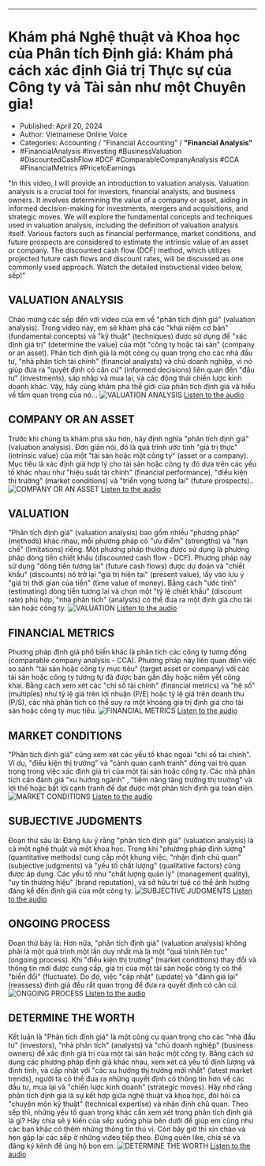
---

# Khám phá Nghệ thuật và Khoa học của Phân tích Định giá: Khám phá cách xác định Giá trị Thực sự của Công ty và Tài sản như một Chuyên gia!

- Published: April 20, 2024
- Author: Vietnamese Online Voice
- Categories: Accounting / "Financial Accounting" / **"Financial Analysis"**
- #FinancialAnalysis #Investing #BusinessValuation #DiscountedCashFlow #DCF #ComparableCompanyAnalysis #CCA #FinancialMetrics #PricetoEarnings

"In this video, I will provide an introduction to valuation analysis. Valuation analysis is a crucial tool for investors, financial analysts, and business owners. It involves determining the value of a company or asset, aiding in informed decision-making for investments, mergers and acquisitions, and strategic moves. We will explore the fundamental concepts and techniques used in valuation analysis, including the definition of valuation analysis itself. Various factors such as financial performance, market conditions, and future prospects are considered to estimate the intrinsic value of an asset or company. The discounted cash flow (DCF) method, which utilizes projected future cash flows and discount rates, will be discussed as one commonly used approach. Watch the detailed instructional video below, sếp!"


## VALUATION ANALYSIS

Chào mừng các sếp đến với video của em về "phân tích định giá" (valuation analysis). Trong video này, em sẽ khám phá các "khái niệm cơ bản" (fundamental concepts) và "kỹ thuật" (techniques) được sử dụng để "xác định giá trị" (determine the value) của một "công ty hoặc tài sản" (company or an asset). Phân tích định giá là một công cụ quan trọng cho các nhà đầu tư, "nhà phân tích tài chính" (financial analysts) và chủ doanh nghiệp, vì nó giúp đưa ra "quyết định có căn cứ" (informed decisions) liên quan đến "đầu tư" (investments), sáp nhập và mua lại, và các động thái chiến lược kinh doanh khác. Vậy, hãy cùng khám phá thế giới của phân tích định giá và hiểu về tầm quan trọng của nó...
![VALUATION ANALYSIS](https://http-archiver-apis-production-80.schnworks.com/storage/images/transitions/2024-04-20/transition-44345300716-Montserrat-Bold-512DA8.jpg)
[Listen to the audio](https://http-archiver-apis-production-80.schnworks.com/storage/audio/file-3265103589.mp3)



## COMPANY OR AN ASSET

Trước khi chúng ta khám phá sâu hơn, hãy định nghĩa "phân tích định giá" (valuation analysis). Đơn giản nói, đó là quá trình ước tính "giá trị thực" (intrinsic value) của một "tài sản hoặc một công ty" (asset or a company). Mục tiêu là xác định giá hợp lý cho tài sản hoặc công ty đó dựa trên các yếu tố khác nhau như "hiệu suất tài chính" (financial performance), "điều kiện thị trường" (market conditions) và "triển vọng tương lai" (future prospects)..
![COMPANY OR AN ASSET](https://http-archiver-apis-production-80.schnworks.com/storage/images/transitions/2024-04-20/transition-805459758-Montserrat-Black-673AB7.jpg)
[Listen to the audio](https://http-archiver-apis-production-80.schnworks.com/storage/audio/file-25374595872.mp3)



## VALUATION

"Phân tích định giá" (valuation analysis) bao gồm nhiều "phương pháp" (methods) khác nhau, mỗi phương pháp có "ưu điểm" (strengths) và "hạn chế" (limitations) riêng. Một phương pháp thường được sử dụng là phương pháp dòng tiền chiết khấu (discounted cash flow - DCF). Phương pháp này sử dụng "dòng tiền tương lai" (future cash flows) được dự đoán và "chiết khấu" (discounts) nó trở lại "giá trị hiện tại" (present value), lấy vào lưu ý "giá trị thời gian của tiền" (time value of money). Bằng cách "ước tính" (estimating) dòng tiền tương lai và chọn một "tỷ lệ chiết khấu" (discount rate) phù hợp, "nhà phân tích" (analysts) có thể đưa ra một định giá cho tài sản hoặc công ty.
![VALUATION](https://http-archiver-apis-production-80.schnworks.com/storage/images/transitions/2024-04-20/transition-25965522885-Montserrat-SemiBold-9C27B0.jpg)
[Listen to the audio](https://http-archiver-apis-production-80.schnworks.com/storage/audio/file-35889616039.mp3)



## FINANCIAL METRICS

Phương pháp định giá phổ biến khác là phân tích các công ty tương đồng (comparable company analysis - CCA). Phương pháp này liên quan đến việc so sánh "tài sản hoặc công ty mục tiêu" (target asset or company) với các tài sản hoặc công ty tương tự đã được bán gần đây hoặc niêm yết công khai. Bằng cách xem xét các "chỉ số tài chính" (financial metrics) và "hệ số" (multiples) như tỷ lệ giá trên lợi nhuận (P/E) hoặc tỷ lệ giá trên doanh thu (P/S), các nhà phân tích có thể suy ra một khoảng giá trị định giá cho tài sản hoặc công ty mục tiêu.
![FINANCIAL METRICS](https://http-archiver-apis-production-80.schnworks.com/storage/images/transitions/2024-04-20/transition--40228226982-Montserrat-ExtraBold-673AB7.jpg)
[Listen to the audio](https://http-archiver-apis-production-80.schnworks.com/storage/audio/file-2214200351.mp3)



## MARKET CONDITIONS

"Phân tích định giá" cũng xem xét các yếu tố khác ngoài "chỉ số tài chính". Ví dụ, "điều kiện thị trường" và "cảnh quan cạnh tranh" đóng vai trò quan trọng trong việc xác định giá trị của một tài sản hoặc công ty. Các nhà phân tích cần đánh giá "xu hướng ngành" , "tiềm năng tăng trưởng thị trường" và lợi thế hoặc bất lợi cạnh tranh để đạt được một phân tích định giá toàn diện.
![MARKET CONDITIONS](https://http-archiver-apis-production-80.schnworks.com/storage/images/transitions/2024-04-20/transition--13703136451-Montserrat-Medium-9C27B0.jpg)
[Listen to the audio](https://http-archiver-apis-production-80.schnworks.com/storage/audio/file-40679192187.mp3)



## SUBJECTIVE JUDGMENTS

Đoạn thứ sáu là: Đáng lưu ý rằng "phân tích định giá" (valuation analysis) là cả một nghệ thuật và một khoa học. Trong khi "phương pháp định lượng" (quantitative methods) cung cấp một khung việc, "nhận định chủ quan" (subjective judgments) và "yếu tố chất lượng" (qualitative factors) cũng được áp dụng. Các yếu tố như "chất lượng quản lý" (management quality), "uy tín thương hiệu" (brand reputation), và sở hữu trí tuệ có thể ảnh hưởng đáng kể đến định giá của một công ty.
![SUBJECTIVE JUDGMENTS](https://http-archiver-apis-production-80.schnworks.com/storage/images/transitions/2024-04-20/transition-19455762014-Montserrat-Medium-7B1FA2.jpg)
[Listen to the audio](https://http-archiver-apis-production-80.schnworks.com/storage/audio/file-39553296975.mp3)



## ONGOING PROCESS

Đoạn thứ bảy là: Hơn nữa, "phân tích định giá" (valuation analysis) không phải là một quá trình một lần duy nhất mà là một "quá trình liên tục" (ongoing process). Khi "điều kiện thị trường" (market conditions) thay đổi và thông tin mới được cung cấp, giá trị của một tài sản hoặc công ty có thể "biến đổi" (fluctuate). Do đó, việc "cập nhật" (update) và "đánh giá lại" (reassess) định giá đều rất quan trọng để đưa ra quyết định có căn cứ.
![ONGOING PROCESS](https://http-archiver-apis-production-80.schnworks.com/storage/images/transitions/2024-04-20/transition--5321749359-Montserrat-Bold-303F9F.jpg)
[Listen to the audio](https://http-archiver-apis-production-80.schnworks.com/storage/audio/file-27213355322.mp3)



## DETERMINE THE WORTH

Kết luận là "Phân tích định giá" là một công cụ quan trọng cho các "nhà đầu tư" (investors), "nhà phân tích" (analysts) và "chủ doanh nghiệp" (business owners) để xác định giá trị của một tài sản hoặc một công ty. Bằng cách sử dụng các phương pháp định giá khác nhau, xem xét cả yếu tố định lượng và định tính, và cập nhật với "các xu hướng thị trường mới nhất" (latest market trends), người ta có thể đưa ra những quyết định có thông tin hơn về các đầu tư, mua lại và "chiến lược kinh doanh" (strategic moves). Hãy nhớ rằng phân tích định giá là sự kết hợp giữa nghệ thuật và khoa học, đòi hỏi cả "chuyên môn kỹ thuật" (technical expertise) và nhận định chủ quan.
Theo sếp thì, những yếu tố quan trọng khác cần xem xét trong phân tích định giá là gì? Hãy chia sẻ ý kiến của sếp xuống phía bên dưới để giúp em cũng như các bạn khác có thêm những thông tin thú vị. Còn bây giờ thì xin chào và hẹn gặp lại các sếp ở những video tiếp theo. Đừng quên like, chia sẻ và đăng ký kênh để ủng hộ bọn em.
![DETERMINE THE WORTH](https://http-archiver-apis-production-80.schnworks.com/storage/images/transitions/2024-04-20/transition-82075624141-Montserrat-Regular-673AB7.jpg)
[Listen to the audio](https://http-archiver-apis-production-80.schnworks.com/storage/audio/file-41270891313.mp3)

